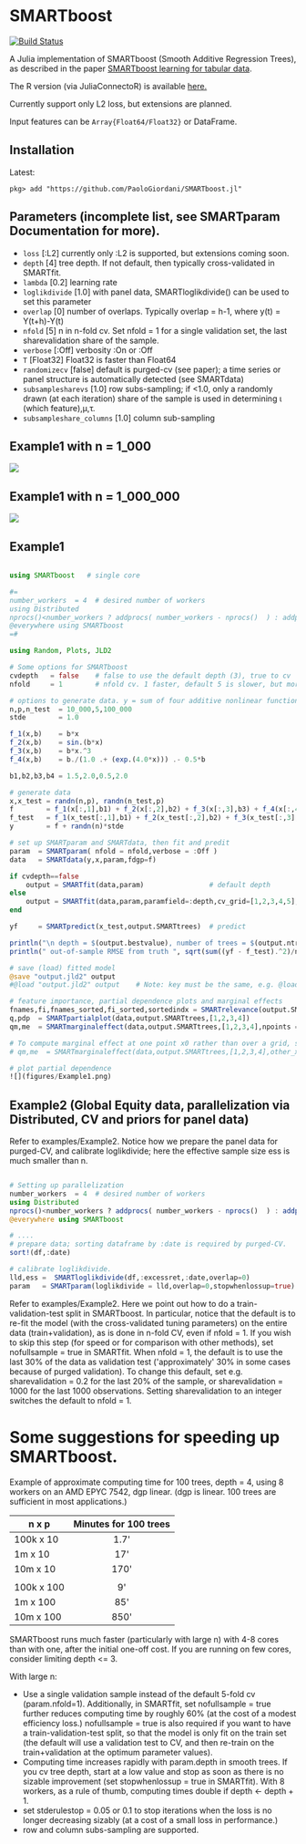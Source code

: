 # SMARTboost

[![Build Status](https://github.com/PaoloGiordani/SMARTboost.jl/workflows/CI/badge.svg)](https://github.com/PaoloGiordani/SMARTboost.jl/actions)

A Julia implementation of SMARTboost (Smooth Additive Regression Trees), as described in the paper [SMARTboost learning for tabular data](https://ssrn.com/abstract=3975543).

The R version (via JuliaConnectoR) is available [here.](https://github.com/PaoloGiordani/SMARTboost) 

Currently support only L2 loss, but extensions are planned. 

Input features can be `Array{Float64/Float32}` or DataFrame.

## Installation

Latest:

```julia-repl
pkg> add "https://github.com/PaoloGiordani/SMARTboost.jl"
```


## Parameters (incomplete list, see SMARTparam Documentation for more).

- `loss`              [:L2] currently only :L2 is supported, but extensions coming soon.
- `depth`             [4] tree depth. If not default, then typically cross-validated in SMARTfit.
- `lambda`            [0.2] learning rate
- `loglikdivide`      [1.0] with panel data, SMARTloglikdivide() can be used to set this parameter
- `overlap`           [0] number of overlaps. Typically overlap = h-1, where y(t) = Y(t+h)-Y(t)
- `nfold`             [5] n in n-fold cv. Set nfold = 1 for a single validation set, the last sharevalidation share of the sample.
- `verbose`           [:Off] verbosity :On or :Off
- `T`                 [Float32] Float32 is faster than Float64
- `randomizecv`       [false] default is purged-cv (see paper); a time series or panel structure is automatically detected (see SMARTdata)
- `subsamplesharevs`  [1.0] row subs-sampling; if <1.0, only a randomly drawn (at each iteration) share of the sample is used in determining ι (which feature),μ,τ.
- `subsampleshare_columns`  [1.0] column sub-sampling

## Example1 with n = 1_000
![](figures/Example1_1k.png)

## Example1 with n = 1_000_000
![](figures/Example1_1m.png)

## Example1

```julia

using SMARTboost   # single core

#=
number_workers  = 4  # desired number of workers
using Distributed
nprocs()<number_workers ? addprocs( number_workers - nprocs()  ) : addprocs(0)
@everywhere using SMARTboost
=#

using Random, Plots, JLD2

# Some options for SMARTboost
cvdepth   = false    # false to use the default depth (3), true to cv
nfold     = 1        # nfold cv. 1 faster, default 5 is slower, but more accurate.

# options to generate data. y = sum of four additive nonlinear functions + Gaussian noise(0,stde^2)
n,p,n_test  = 10_000,5,100_000
stde        = 1.0

f_1(x,b)    = b*x
f_2(x,b)    = sin.(b*x)
f_3(x,b)    = b*x.^3
f_4(x,b)    = b./(1.0 .+ (exp.(4.0*x))) .- 0.5*b

b1,b2,b3,b4 = 1.5,2.0,0.5,2.0

# generate data
x,x_test = randn(n,p), randn(n_test,p)
f        = f_1(x[:,1],b1) + f_2(x[:,2],b2) + f_3(x[:,3],b3) + f_4(x[:,4],b4)
f_test   = f_1(x_test[:,1],b1) + f_2(x_test[:,2],b2) + f_3(x_test[:,3],b3) + f_4(x_test[:,4],b4)
y        = f + randn(n)*stde

# set up SMARTparam and SMARTdata, then fit and predit
param  = SMARTparam( nfold = nfold,verbose = :Off )
data   = SMARTdata(y,x,param,fdgp=f)

if cvdepth==false
    output = SMARTfit(data,param)                # default depth
else
    output = SMARTfit(data,param,paramfield=:depth,cv_grid=[1,2,3,4,5],stopwhenlossup=true)  # starts at depth = 1, stops as soon as loss increases
end

yf     = SMARTpredict(x_test,output.SMARTtrees)  # predict

println("\n depth = $(output.bestvalue), number of trees = $(output.ntrees) ")
println(" out-of-sample RMSE from truth ", sqrt(sum((yf - f_test).^2)/n_test) )

# save (load) fitted model
@save "output.jld2" output
#@load "output.jld2" output    # Note: key must be the same, e.g. @load "output.jld2" output2 is a KeyError

# feature importance, partial dependence plots and marginal effects
fnames,fi,fnames_sorted,fi_sorted,sortedindx = SMARTrelevance(output.SMARTtrees,data)
q,pdp  = SMARTpartialplot(data,output.SMARTtrees,[1,2,3,4])
qm,me  = SMARTmarginaleffect(data,output.SMARTtrees,[1,2,3,4],npoints = 40)

# To compute marginal effect at one point x0 rather than over a grid, set npoints = 1 and other_xs = x0 (a p vector, p the number of features), e.g.
# qm,me  = SMARTmarginaleffect(data,output.SMARTtrees,[1,2,3,4],other_xs=x0,npoints = 1)

# plot partial dependence
![](figures/Example1.png)

```

## Example2 (Global Equity data, parallelization via Distributed, CV and priors for panel data)

Refer to examples/Example2. Notice how we prepare the panel data for purged-CV, and calibrate loglikdivide; here the effective sample size ess is much smaller than n.

```julia

# Setting up parallelization
number_workers  = 4  # desired number of workers
using Distributed
nprocs()<number_workers ? addprocs( number_workers - nprocs()  ) : addprocs(0)
@everywhere using SMARTboost

# ....
# prepare data; sorting dataframe by :date is required by purged-CV.
sort!(df,:date)

# calibrate loglikdivide.
lld,ess =  SMARTloglikdivide(df,:excessret,:date,overlap=0)
param   = SMARTparam(loglikdivide = lld,overlap=0,stopwhenlossup=true) # in CV, stop as soon as loss increases


```

Refer to examples/Example2. Here we point out how to do a train-validation-test split in SMARTboost.
In particular, notice that the default is to re-fit the model (with the cross-validated tuning parameters) on the entire data (train+validation), as is done in n-fold CV, even if nfold = 1. If you wish to skip this step (for speed or for comparison with other methods), set nofullsample = true in SMARTfit.
When nfold = 1, the default is to use the last 30% of the data as validation test ('approximately' 30% in some cases because of purged validation). To change this default, set e.g. sharevalidation = 0.2 for the last 20% of the sample, or sharevalidation = 1000 for the last 1000 observations. Setting sharevalidation to an integer switches the default to nfold = 1.

# Some suggestions for speeding up SMARTboost.

Example of approximate computing time for 100 trees, depth = 4, using 8 workers on an AMD EPYC 7542, dgp  linear. (dgp is linear. 100 trees are sufficient in most applications.)

| n x p             |  Minutes for 100 trees |
|-------------------|:----------------------:|
| 100k x 10         |      1.7'              |
| 1m x 10           |       17'              |
| 10m x 10          |      170'              |
|                   |                        |
| 100k x 100        |       9'               |
| 1m x 100          |      85'               |
| 10m x 100         |     850'               |


SMARTboost runs much faster (particularly with large n) with 4-8 cores than with one, after the initial one-off cost.
If you are running on few cores, consider limiting depth <= 3.

With large n:
- Use a single validation sample instead of the default 5-fold cv (param.nfold=1). Additionally, in SMARTfit, set nofullsample = true further reduces computing time by roughly 60% (at the cost of a modest efficiency loss.) nofullsample = true is also required if you want to have a train-validation-test split, so that the model is only fit on the train set (the default will use a validation test to CV, and then re-train on the train+validation at the optimum parameter values).
- Computing time increases rapidly with param.depth in smooth trees. If you cv tree depth, start at a low value and stop as soon as there is
  no sizable improvement (set stopwhenlossup = true in SMARTfit). With 8 workers, as a rule of thumb, computing times double if depth <- depth + 1.
- set stderulestop = 0.05 or 0.1 to stop iterations when the loss is no longer decreasing sizably (at a cost of a small loss in performance.)
- row and column subs-sampling are supported.
